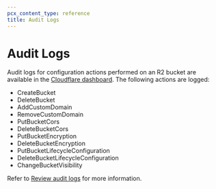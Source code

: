 ```yaml
---
pcx_content_type: reference
title: Audit Logs
---
```


# Audit Logs

Audit logs for configuration actions performed on an R2 bucket are available in the [Cloudflare dashboard](https://dash.cloudflare.com/?account=audit-log). The following actions are logged:

- CreateBucket
- DeleteBucket
- AddCustomDomain
- RemoveCustomDomain
- PutBucketCors
- DeleteBucketCors
- PutBucketEncryption
- DeleteBucketEncryption
- PutBucketLifecycleConfiguration
- DeleteBucketLifecycleConfiguration
- ChangeBucketVisibility

Refer to [Review audit logs](/fundamentals/setup/account/account-security/review-audit-logs/) for more information.